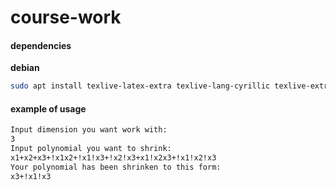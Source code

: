 # course-work

#### dependencies

**debian**

```bash
sudo apt install texlive-latex-extra texlive-lang-cyrillic texlive-extra-utils
```

#### example of usage

```bash
Input dimension you want work with:
3
Input polynomial you want to shrink:
x1+x2+x3+!x1x2+!x1!x3+!x2!x3+x1!x2x3+!x1!x2!x3
Your polynomial has been shrinken to this form:
x3+!x1!x3
```
